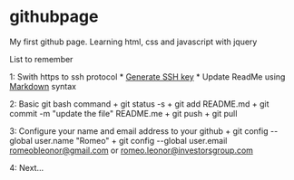 # githubpage

My first github page. Learning html, css and javascript with jquery

List to remember

1: Swith https to ssh protocol
    * [Generate SSH key](https://help.github.com/articles/generating-a-new-ssh-key/)
    * Update ReadMe using [Markdown](https://github.com/adam-p/markdown-here/wiki/Markdown-Cheatsheet#headers) syntax

2: Basic git bash command
    + git status -s
    + git add README.md
   	+ git commit -m "update the file" README.me
   	+ git push
   	+ git pull

3: Configure your name and email address to your github
	+ git config --global user.name "Romeo"
	+ git config --global user.email romeobleonor@gmail.com or romeo.leonor@investorsgroup.com

4: Next... 

